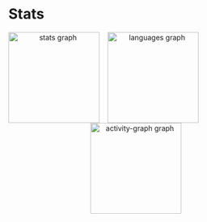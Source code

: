 <h1 align="left">Stats</h1>

<div align="center" style="display: flex; flex-wrap: wrap; gap: 16px;">
  <img src="https://github-readme-stats.vercel.app/api?username=od4nn&hide_title=false&hide_rank=false&show_icons=true&include_all_commits=true&count_private=true&disable_animations=false&theme=gotham&locale=en&hide_border=false&order=1" height="180" alt="stats graph" />
  <img src="https://github-readme-stats.vercel.app/api/top-langs?username=od4nn&locale=en&hide_title=false&layout=compact&card_width=320&langs_count=5&theme=gotham&hide_border=false&order=2" height="180" alt="languages graph" />
</div>

<div align="center">
  <img src="https://github-readme-activity-graph.vercel.app/graph?username=od4nn&radius=16&theme=gotham&area=true&order=5" height="180" alt="activity-graph graph" />
</div>


